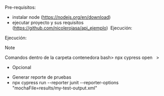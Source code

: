 Pre-requisitos:

- instalar node (https://nodejs.org/en/download)
- ejecutar proyecto y sus requisitos (https://github.com/nicolerojasa/api_ejemplo)  Ejecución:

Ejecución:
> [!NOTE]
> Comandos dentro de la carpeta contenedora
> bash> npx cypress open   > 

- Opcional
+ Generar reporte de pruebas
+ npx cypress run --reporter junit --reporter-options "mochaFile=results/my-test-output.xml"
